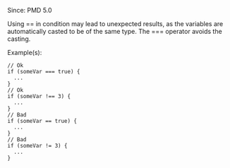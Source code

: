 Since: PMD 5.0

Using == in condition may lead to unexpected results, as the variables are automatically casted to be of the
same type. The === operator avoids the casting.

Example(s):
```
// Ok
if (someVar === true) {
  ...
}
// Ok
if (someVar !== 3) {
  ...
}
// Bad
if (someVar == true) {
  ...
}
// Bad
if (someVar != 3) {
  ...
}
```
